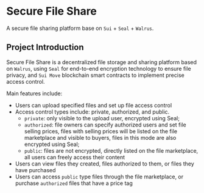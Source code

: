 # Secure File Share

A secure file sharing platform base on `Sui` + `Seal` + `Walrus`.

## Project Introduction

Secure File Share is a decentralized file storage and sharing platform based on `Walrus`, using `Seal` for end-to-end encryption technology to ensure file privacy, and `Sui Move` blockchain smart contracts to implement precise access control.

Main features include:
- Users can upload specified files and set up file access control
- Access control types include: private, authorized, and public.
  - `private`: only visible to the upload user, encrypted using Seal;
  - `authorized`: file owners can specify authorized users and set file selling prices, files with selling prices will be listed on the file marketplace and visible to buyers, files in this mode are also encrypted using Seal;
  - `public`: files are not encrypted, directly listed on the file marketplace, all users can freely access their content
- Users can view files they created, files authorized to them, or files they have purchased
- Users can access `public` type files through the file marketplace, or purchase `authorized` files that have a price tag